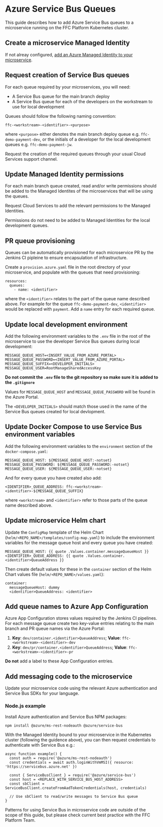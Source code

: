 # Azure Service Bus Queues

This guide describes how to add Azure Service Bus queues to a microservice running on the FFC Platform Kubernetes cluster.

## Create a microservice Managed Identity

If not alreay configured, [add an Azure Managed Identity to your microservice](managed-identity.md).

## Request creation of Service Bus queues

For each queue required by your microservices, you will need:
* A Service Bus queue for the main branch deploy
* A Service Bus queue for each of the developers on the workstream to use for local development

Queues should follow the following naming convention:

```
ffc-<workstream>-<identifier>-<purpose>
```

where `<purpose>` either denotes the main branch deploy queue e.g. `ffc-demo-payment-dev`, or the initials of a developer for the local development queues e.g. `ffc-demo-payment-jw`.

Request the creation of the required queues through your usual Cloud Services support channel.

## Update Managed Identity permissions

For each main branch queue created, read and/or write permissions should be added to the Managed Identites of the microservices that will be using the queues.

Request Cloud Services to add the relevant permissions to the Managed Identities.

Permissions do not need to be added to Managed Identities for the local development queues.

## PR queue provisioning

Queues can be automatically provisioned for each microservice PR by the Jenkins CI pipleine to ensure encapsulation of infrastructure.

Create a `provision.azure.yaml` file in the root directory of your microservice, and populate with the queues that need provisioning:

```
resources:
  queues:
    - name: <identifier>
```

where the `<identifier>` relates to the part of the queue name described above. For example for the queue `ffc-demo-payment-dev`, `<identifier>` would be replaced with `payment`. Add a `name` entry for each required queue.

## Update local development environment

Add the following environment variables to the `.env` file in the root of the microservice to use the developer Service Bus queues during local development:

```
MESSAGE_QUEUE_HOST=<INSERT_VALUE_FROM_AZURE_PORTAL>
MESSAGE_QUEUE_PASSWORD=<INSERT_VALUE_FROM_AZURE_PORTAL>
MESSAGE_QUEUE_SUFFIX=<DEVELOPER_INITIALS>
MESSAGE_QUEUE_USER=RootManageSharedAccessKey
```

**Do not commit the `.env` file to the git repository so make sure it is added to the `.gitignore`**

Values for `MESSAGE_QUEUE_HOST` and `MESSAGE_QUEUE_PASSWORD` will be found in the Azure Portal.

The `<DEVELOPER_INITIALS>` should match those used in the name of the Service Bus queues created for local devlopment.

## Update Docker Compose to use Service Bus environment variables

Add the following environment variables to the `environment` section of the `docker-compose.yaml`:

```
MESSAGE_QUEUE_HOST: ${MESSAGE_QUEUE_HOST:-notset}
MESSAGE_QUEUE_PASSWORD: ${MESSAGE_QUEUE_PASSWORD:-notset}
MESSAGE_QUEUE_USER: ${MESSAGE_QUEUE_USER:-notset}
```

And for every queue you have created also add:

```
<IDENTIFIER>_QUEUE_ADDRESS: ffc-<workstream>-<identifier>-${MESSAGE_QUEUE_SUFFIX}
```

where `<workstream>` and `<identifier>` refer to those parts of the queue name described above.

## Update microservice Helm chart

Update the `ConfigMap` template of the Helm Chart (`helm/<REPO_NAME>/templates/config-map.yaml`) to include the environment variables for the message queue host and every queue you have created:

```
MESSAGE_QUEUE_HOST: {{ quote .Values.container.messageQueueHost }}
<IDENTIFIER>_QUEUE_ADDRESS: {{ quote .Values.container.<identifier>QueueAddress }}
```

Then create default values for these in the `container` section of the Helm Chart values file (`helm/<REPO_NAME>/values.yaml`):

```
container:
  messageQueueHost: dummy
  <identifier>QueueAddress: <identifier>
```

## Add queue names to Azure App Configuration

Azure App Configuration stores values required by the Jenkins CI pipelines. For each message queue create two key-value entries relating to the main branch and PR queue names via the Azure Portal:

1. **Key**: `dev/container.<identifier>QueueAddress`; **Value**: `ffc-<workstream>-<identifier>-dev`
2. **Key**: `dev/pr/container.<identifier>QueueAddress`; **Value**: `ffc-<workstream>-<identifier>-pr`

**Do not** add a label to these App Configuration entries.

## Add messaging code to the microservice

Update your microservice code using the relevant Azure authentication and Service Bus SDKs for your language.

### Node.js example

Install Azure authentication and Service Bus NPM packages:

```
npm install @azure/ms-rest-nodeauth @azure/service-bus
```

With the Managed Identity bound to your microservice in the Kubernetes cluster (following the guidence above), you can then request credentials to authenticate with Service Bus e.g.:

```
async function example() {
  const auth = require('@azure/ms-rest-nodeauth')
  const credentials = await auth.loginWithVmMSI({ resource: 'https://servicebus.azure.net' })

  const { ServiceBusClient } = require('@azure/service-bus')
  const host = <REPLACE_WITH_SERVICE_BUS_HOST_ADDRESS>
  const sbClient = ServiceBusClient.createFromAadTokenCredentials(host, credentials)

  // Use sbClient to read/write messages to Service Bus queue
}

```

Patterns for using Service Bus in microservice code are outside of the scope of this guide, but please check current best practice with the FFC Platform Team.
